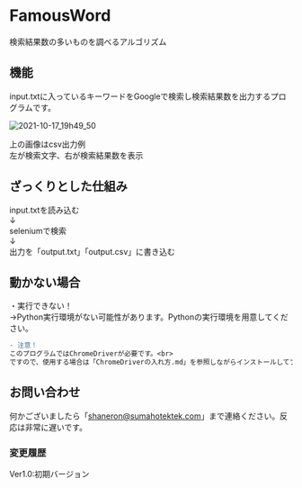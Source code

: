 # FamousWord<br>
検索結果数の多いものを調べるアルゴリズム

## 機能<br>
input.txtに入っているキーワードをGoogleで検索し検索結果数を出力するプログラムです。<br>

![2021-10-17_19h49_50](https://user-images.githubusercontent.com/77985354/137624032-ad1f8dd0-e952-4aa8-b53c-490f54db9421.png)

上の画像はcsv出力例<br>
左が検索文字、右が検索結果数を表示

## ざっくりとした仕組み<br>
input.txtを読み込む<br>
↓<br>
seleniumで検索<br>
↓<br>
出力を「output.txt」「output.csv」に書き込む

## 動かない場合<br>
・実行できない！<br>
→Python実行環境がない可能性があります。Pythonの実行環境を用意してください。<br>

```diff
- 注意！
このプログラムではChromeDriverが必要です。<br>
ですので、使用する場合は「ChromeDriverの入れ方.md」を参照しながらインストールしてプログラム内変数「chrome_driver_path」のパスを書き換えてください。
```

## お問い合わせ<br>
何かございましたら「shaneron@sumahotektek.com」まで連絡ください。反応は非常に遅いです。<br>

### 変更履歴<br>
Ver1.0:初期バージョン
